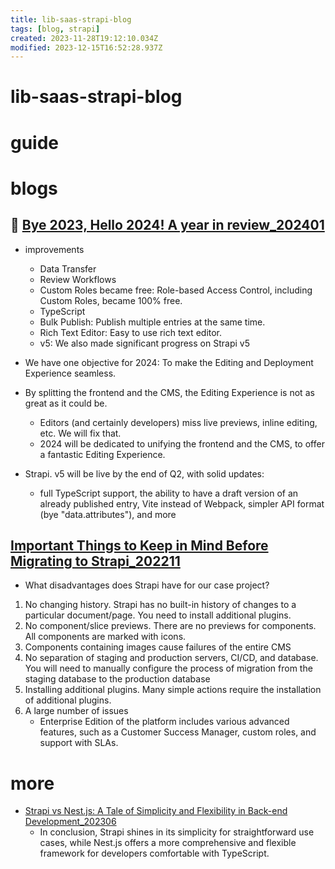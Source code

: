 ```yaml
---
title: lib-saas-strapi-blog
tags: [blog, strapi]
created: 2023-11-28T19:12:10.034Z
modified: 2023-12-15T16:52:28.937Z
---
```


# lib-saas-strapi-blog

# guide

# blogs

## 🎯 [Bye 2023, Hello 2024! A year in review_202401](https://strapi.io/blog/bye-2023-hello-2024-a-year-in-review)

- improvements
  - Data Transfer
  - Review Workflows
  - Custom Roles became free: Role-based Access Control, including Custom Roles, became 100% free.
  - TypeScript
  - Bulk Publish: Publish multiple entries at the same time.
  - Rich Text Editor: Easy to use rich text editor.
  - v5: We also made significant progress on Strapi v5

- We have one objective for 2024: To make the Editing and Deployment Experience seamless.

- By splitting the frontend and the CMS, the Editing Experience is not as great as it could be. 
  - Editors (and certainly developers) miss live previews, inline editing, etc. We will fix that. 
  - 2024 will be dedicated to unifying the frontend and the CMS, to offer a fantastic Editing Experience.
- Strapi. v5 will be live by the end of Q2, with solid updates: 
  - full TypeScript support, the ability to have a draft version of an already published entry, Vite instead of Webpack, simpler API format (bye "data.attributes"), and more

## [Important Things to Keep in Mind Before Migrating to Strapi_202211](https://maddevs.io/blog/things-to-keep-in-mind-before-migrating-to-strapi/)

- What disadvantages does Strapi have for our case project?
1. No changing history. Strapi has no built-in history of changes to a particular document/page. You need to install additional plugins.
2. No component/slice previews. There are no previews for components. All components are marked with icons. 
3. Components containing images cause failures of the entire CMS
4. No separation of staging and production servers, CI/CD, and database. You will need to manually configure the process of migration from the staging database to the production database
5. Installing additional plugins. Many simple actions require the installation of additional plugins. 
6. A large number of issues
   - Enterprise Edition of the platform includes various advanced features, such as a Customer Success Manager, custom roles, and support with SLAs.

# more
- [Strapi vs Nest.js: A Tale of Simplicity and Flexibility in Back-end Development_202306](https://medium.com/@inni.chang95/strapi-vs-nest-js-a-tale-of-simplicity-and-flexibility-in-back-end-development-640f3a506289)
  - In conclusion, Strapi shines in its simplicity for straightforward use cases, while Nest.js offers a more comprehensive and flexible framework for developers comfortable with TypeScript. 
